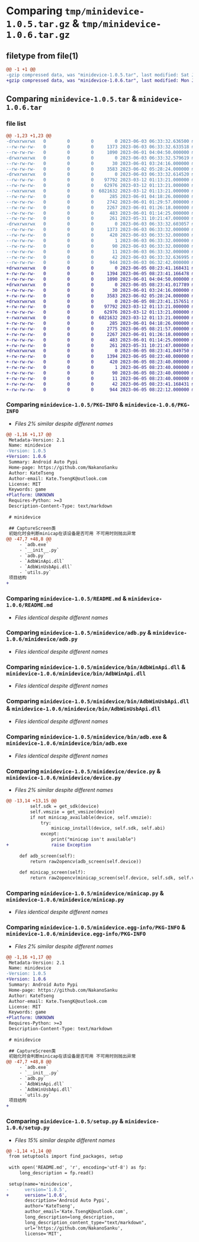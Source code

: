 # Comparing `tmp/minidevice-1.0.5.tar.gz` & `tmp/minidevice-1.0.6.tar.gz`

## filetype from file(1)

```diff
@@ -1 +1 @@
-gzip compressed data, was "minidevice-1.0.5.tar", last modified: Sat Jun  3 06:33:32 2023, max compression
+gzip compressed data, was "minidevice-1.0.6.tar", last modified: Mon Jun  5 08:23:41 2023, max compression
```

## Comparing `minidevice-1.0.5.tar` & `minidevice-1.0.6.tar`

### file list

```diff
@@ -1,23 +1,23 @@
-drwxrwxrwx   0        0        0        0 2023-06-03 06:33:32.636500 minidevice-1.0.5/
--rw-rw-rw-   0        0        0     1373 2023-06-03 06:33:32.633518 minidevice-1.0.5/PKG-INFO
--rw-rw-rw-   0        0        0     1090 2023-06-01 04:04:50.000000 minidevice-1.0.5/README.md
-drwxrwxrwx   0        0        0        0 2023-06-03 06:33:32.579619 minidevice-1.0.5/minidevice/
--rw-rw-rw-   0        0        0       30 2023-06-01 03:24:16.000000 minidevice-1.0.5/minidevice/__init__.py
--rw-rw-rw-   0        0        0     3583 2023-06-02 05:28:24.000000 minidevice-1.0.5/minidevice/adb.py
-drwxrwxrwx   0        0        0        0 2023-06-03 06:33:32.614520 minidevice-1.0.5/minidevice/bin/
--rw-rw-rw-   0        0        0    97792 2023-03-12 01:13:21.000000 minidevice-1.0.5/minidevice/bin/AdbWinApi.dll
--rw-rw-rw-   0        0        0    62976 2023-03-12 01:13:21.000000 minidevice-1.0.5/minidevice/bin/AdbWinUsbApi.dll
--rwxrwxrwx   0        0        0  6021632 2023-03-12 01:13:21.000000 minidevice-1.0.5/minidevice/bin/adb.exe
--rw-rw-rw-   0        0        0      285 2023-06-01 04:18:26.000000 minidevice-1.0.5/minidevice/config.py
--rw-rw-rw-   0        0        0     2742 2023-06-01 01:29:57.000000 minidevice-1.0.5/minidevice/device.py
--rw-rw-rw-   0        0        0     2267 2023-06-01 01:26:18.000000 minidevice-1.0.5/minidevice/minicap.py
--rw-rw-rw-   0        0        0      483 2023-06-01 01:14:25.000000 minidevice-1.0.5/minidevice/minitouch.py
--rw-rw-rw-   0        0        0      261 2023-05-31 10:21:47.000000 minidevice-1.0.5/minidevice/utils.py
-drwxrwxrwx   0        0        0        0 2023-06-03 06:33:32.603057 minidevice-1.0.5/minidevice.egg-info/
--rw-rw-rw-   0        0        0     1373 2023-06-03 06:33:32.000000 minidevice-1.0.5/minidevice.egg-info/PKG-INFO
--rw-rw-rw-   0        0        0      420 2023-06-03 06:33:32.000000 minidevice-1.0.5/minidevice.egg-info/SOURCES.txt
--rw-rw-rw-   0        0        0        1 2023-06-03 06:33:32.000000 minidevice-1.0.5/minidevice.egg-info/dependency_links.txt
--rw-rw-rw-   0        0        0       90 2023-06-03 06:33:32.000000 minidevice-1.0.5/minidevice.egg-info/requires.txt
--rw-rw-rw-   0        0        0       11 2023-06-03 06:33:32.000000 minidevice-1.0.5/minidevice.egg-info/top_level.txt
--rw-rw-rw-   0        0        0       42 2023-06-03 06:33:32.636995 minidevice-1.0.5/setup.cfg
--rw-rw-rw-   0        0        0      944 2023-06-03 06:32:42.000000 minidevice-1.0.5/setup.py
+drwxrwxrwx   0        0        0        0 2023-06-05 08:23:41.168431 minidevice-1.0.6/
+-rw-rw-rw-   0        0        0     1394 2023-06-05 08:23:41.166478 minidevice-1.0.6/PKG-INFO
+-rw-rw-rw-   0        0        0     1090 2023-06-01 04:04:50.000000 minidevice-1.0.6/README.md
+drwxrwxrwx   0        0        0        0 2023-06-05 08:23:41.017789 minidevice-1.0.6/minidevice/
+-rw-rw-rw-   0        0        0       30 2023-06-01 03:24:16.000000 minidevice-1.0.6/minidevice/__init__.py
+-rw-rw-rw-   0        0        0     3583 2023-06-02 05:28:24.000000 minidevice-1.0.6/minidevice/adb.py
+drwxrwxrwx   0        0        0        0 2023-06-05 08:23:41.157651 minidevice-1.0.6/minidevice/bin/
+-rw-rw-rw-   0        0        0    97792 2023-03-12 01:13:21.000000 minidevice-1.0.6/minidevice/bin/AdbWinApi.dll
+-rw-rw-rw-   0        0        0    62976 2023-03-12 01:13:21.000000 minidevice-1.0.6/minidevice/bin/AdbWinUsbApi.dll
+-rwxrwxrwx   0        0        0  6021632 2023-03-12 01:13:21.000000 minidevice-1.0.6/minidevice/bin/adb.exe
+-rw-rw-rw-   0        0        0      285 2023-06-01 04:18:26.000000 minidevice-1.0.6/minidevice/config.py
+-rw-rw-rw-   0        0        0     2775 2023-06-05 08:21:57.000000 minidevice-1.0.6/minidevice/device.py
+-rw-rw-rw-   0        0        0     2267 2023-06-01 01:26:18.000000 minidevice-1.0.6/minidevice/minicap.py
+-rw-rw-rw-   0        0        0      483 2023-06-01 01:14:25.000000 minidevice-1.0.6/minidevice/minitouch.py
+-rw-rw-rw-   0        0        0      261 2023-05-31 10:21:47.000000 minidevice-1.0.6/minidevice/utils.py
+drwxrwxrwx   0        0        0        0 2023-06-05 08:23:41.049750 minidevice-1.0.6/minidevice.egg-info/
+-rw-rw-rw-   0        0        0     1394 2023-06-05 08:23:40.000000 minidevice-1.0.6/minidevice.egg-info/PKG-INFO
+-rw-rw-rw-   0        0        0      420 2023-06-05 08:23:40.000000 minidevice-1.0.6/minidevice.egg-info/SOURCES.txt
+-rw-rw-rw-   0        0        0        1 2023-06-05 08:23:40.000000 minidevice-1.0.6/minidevice.egg-info/dependency_links.txt
+-rw-rw-rw-   0        0        0       90 2023-06-05 08:23:40.000000 minidevice-1.0.6/minidevice.egg-info/requires.txt
+-rw-rw-rw-   0        0        0       11 2023-06-05 08:23:40.000000 minidevice-1.0.6/minidevice.egg-info/top_level.txt
+-rw-rw-rw-   0        0        0       42 2023-06-05 08:23:41.168431 minidevice-1.0.6/setup.cfg
+-rw-rw-rw-   0        0        0      944 2023-06-05 08:22:12.000000 minidevice-1.0.6/setup.py
```

### Comparing `minidevice-1.0.5/PKG-INFO` & `minidevice-1.0.6/PKG-INFO`

 * *Files 2% similar despite different names*

```diff
@@ -1,16 +1,17 @@
 Metadata-Version: 2.1
 Name: minidevice
-Version: 1.0.5
+Version: 1.0.6
 Summary: Android Auto Pypi
 Home-page: https://github.com/NakanoSanku
 Author: KateTseng
 Author-email: Kate.TsengK@outlook.com
 License: MIT
 Keywords: game
+Platform: UNKNOWN
 Requires-Python: >=3
 Description-Content-Type: text/markdown
 
 # minidevice 
 
 ## CaptureScreen类
 初始化时会判断minicap在该设备是否可用 不可用时则抛出异常
@@ -47,7 +48,8 @@
     - `adb.exe`
     - `__init__.py`
     - `adb.py`
     - `AdbWinApi.dll`
     - `AdbWinUsbApi.dll`
     - `utils.py`
 项目结构
+
```

### Comparing `minidevice-1.0.5/README.md` & `minidevice-1.0.6/README.md`

 * *Files identical despite different names*

### Comparing `minidevice-1.0.5/minidevice/adb.py` & `minidevice-1.0.6/minidevice/adb.py`

 * *Files identical despite different names*

### Comparing `minidevice-1.0.5/minidevice/bin/AdbWinApi.dll` & `minidevice-1.0.6/minidevice/bin/AdbWinApi.dll`

 * *Files identical despite different names*

### Comparing `minidevice-1.0.5/minidevice/bin/AdbWinUsbApi.dll` & `minidevice-1.0.6/minidevice/bin/AdbWinUsbApi.dll`

 * *Files identical despite different names*

### Comparing `minidevice-1.0.5/minidevice/bin/adb.exe` & `minidevice-1.0.6/minidevice/bin/adb.exe`

 * *Files identical despite different names*

### Comparing `minidevice-1.0.5/minidevice/device.py` & `minidevice-1.0.6/minidevice/device.py`

 * *Files 2% similar despite different names*

```diff
@@ -13,14 +13,15 @@
         self.sdk = get_sdk(device)
         self.vmszie = get_vmsize(device)
         if not minicap_available(device, self.vmszie):
             try:
                 minicap_install(device, self.sdk, self.abi)
             except:
                 print("minicap isn't available")
+                raise Exception
 
     def adb_screen(self):
         return raw2opencv(adb_screen(self.device))
 
     def minicap_screen(self):
         return raw2opencv(minicap_screen(self.device, self.sdk, self.vmszie))
```

### Comparing `minidevice-1.0.5/minidevice/minicap.py` & `minidevice-1.0.6/minidevice/minicap.py`

 * *Files identical despite different names*

### Comparing `minidevice-1.0.5/minidevice.egg-info/PKG-INFO` & `minidevice-1.0.6/minidevice.egg-info/PKG-INFO`

 * *Files 2% similar despite different names*

```diff
@@ -1,16 +1,17 @@
 Metadata-Version: 2.1
 Name: minidevice
-Version: 1.0.5
+Version: 1.0.6
 Summary: Android Auto Pypi
 Home-page: https://github.com/NakanoSanku
 Author: KateTseng
 Author-email: Kate.TsengK@outlook.com
 License: MIT
 Keywords: game
+Platform: UNKNOWN
 Requires-Python: >=3
 Description-Content-Type: text/markdown
 
 # minidevice 
 
 ## CaptureScreen类
 初始化时会判断minicap在该设备是否可用 不可用时则抛出异常
@@ -47,7 +48,8 @@
     - `adb.exe`
     - `__init__.py`
     - `adb.py`
     - `AdbWinApi.dll`
     - `AdbWinUsbApi.dll`
     - `utils.py`
 项目结构
+
```

### Comparing `minidevice-1.0.5/setup.py` & `minidevice-1.0.6/setup.py`

 * *Files 15% similar despite different names*

```diff
@@ -1,14 +1,14 @@
 from setuptools import find_packages, setup
 
 with open('README.md', 'r', encoding='utf-8') as fp:
     long_description = fp.read()
 
 setup(name='minidevice',
-      version='1.0.5',
+      version='1.0.6',
       description='Android Auto Pypi',
       author='KateTseng',
       author_email='Kate.TsengK@outlook.com',
       long_description=long_description,
       long_description_content_type="text/markdown",
       url='https://github.com/NakanoSanku',
       license='MIT',
```

